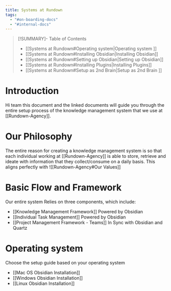 ```yaml
---
title: Systems at Rundown
tags:
  - "#on-boarding-docs"
  - "#internal-docs"
---
```

 
>[!SUMMARY]- Table of Contents
>- [[Systems at Rundown#Operating system|Operating system ]]
>- [[Systems at Rundown#Installing Obsidian|Installing Obsidian]]
>- [[Systems at Rundown#Setting up Obsidian|Setting up Obsidian]]
>- [[Systems at Rundown#Installing Plugins|Installing Plugins]]
>- [[Systems at Rundown#Setup as 2nd Brain|Setup as 2nd Brain ]]

# Introduction
Hi team this document and the linked documents will guide you through the entire setup process of the knowledge management system that we use at [[Rundown-Agency]]. 

# Our Philosophy
The entire reason for creating a knowledge management system is so that each individual working at [[Rundown-Agency]] is able to store, retrieve and ideate with information that they collect/consume on a daily basis. This aligns perfectly with  ![[Rundown-Agency#Our Values]] 
# Basic Flow and Framework
Our entire system Relies on three components, which include: 
- [[Knowledge Management Framework]] Powered by Obsidian
- [[Individual Task Management]] Powered by Obsidian
- [[Project Management Framework - Teams]] In Sync with Obsidian and Quartz

# Operating system 
Choose the setup guide based on your operating system 
- [[Mac OS Obsidian Installation]]
- [[Windows Obsidian Installation]]
- [[Linux Obsidian Installation]]



